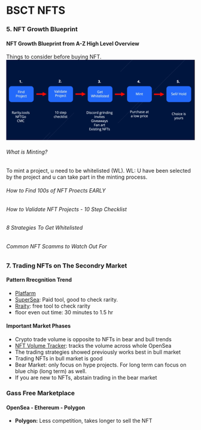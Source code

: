 # BSCT NFTS

### 5. NFT Growth Blueprint

#### NFT Growth Blueprint from A-Z High Level Overview
Things to consider before buying NFT.
![Buying NFT](./docs/m5.png?raw=true "NFT Buying Process")

###### What is Minting?
To mint a project, u need to be whitelisted (WL).
WL: U have been selected by the project and u can take part in the minting process.
###### How to Find 100s of NFT Proects EARLY
###### How to Validate NFT Projects - 10 Step Checklist 
###### 8 Strategies To Get Whitelisted
###### Common NFT Scamms to Watch Out For

### 7. Trading NFTs on The Secondry Market

#### Pattern Rrecgnition Trend
* [Platfarm](icy.tools)
* [SuperSea](nonfungible.tools/supersea): Paid tool, good to check rarity.
* [Rraity](rarity.tools): free tool to check rarity
* floor even out time: 30 minutes to 1.5 hr

#### Important Market Phases
* Crypto trade volume is opposite to NFTs in bear and bull trends
* [NFT Volume Tracker](dune.xyz): tracks the volume across whole OpenSea
* The trading strategies showed previously works best in bull market
* Trading NFTs in bull market is good
* Bear Market: only focus on hype projects. For long term can focus on blue chip (long term) as well.
* If you are new to NFTs, abstain trading in the bear market

### Gass Free Marketplace

#### OpenSea - Ethereum - Polygon

* **Polygon:** Less competition, takes longer to sell the NFT

